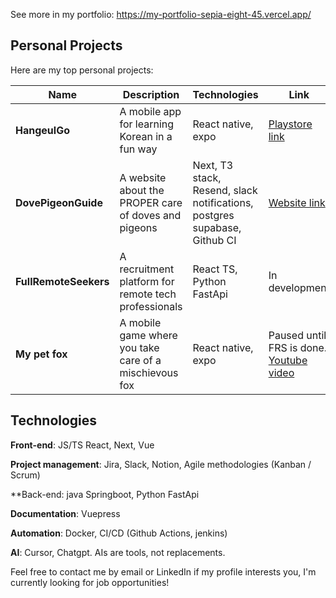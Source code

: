 See more in my portfolio: https://my-portfolio-sepia-eight-45.vercel.app/

## Personal Projects

Here are my top personal projects:

| Name | Description | Technologies | Link |
| - | - | - | - |
| **HangeulGo** | A mobile app for learning Korean in a fun way | React native, expo | [Playstore link](https://play.google.com/store/apps/details?id=com.sdeschaepmeester.hangeulgo) |
| **DovePigeonGuide** | A website about the PROPER care of doves and pigeons | Next, T3 stack, Resend, slack notifications, postgres supabase, Github CI | [Website link](http://www.dovepigeonguide.com/) |
| **FullRemoteSeekers** | A recruitment platform for remote tech professionals | React TS, Python FastApi | In development |
| **My pet fox** | A mobile game where you take care of a mischievous fox | React native, expo | Paused until FRS is done. [Youtube video](https://www.youtube.com/shorts/BBcZHA1A59M) |

## Technologies

**Front-end**: JS/TS React, Next, Vue

**Project management**: Jira, Slack, Notion, Agile methodologies (Kanban / Scrum)

**Back-end: java Springboot, Python FastApi

**Documentation**: Vuepress

**Automation**: Docker, CI/CD (Github Actions, jenkins)

**AI**: Cursor, Chatgpt. AIs are tools, not replacements.

Feel free to contact me by email or LinkedIn if my profile interests you, I'm currently looking for job opportunities!
